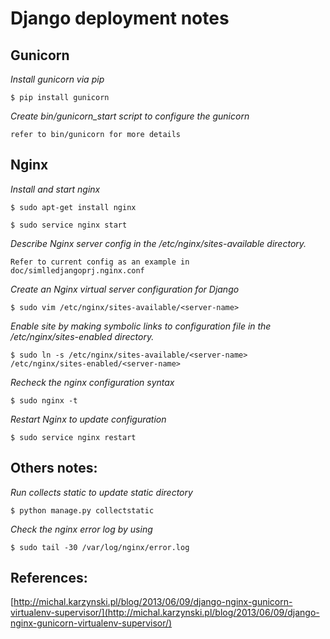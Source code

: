 # Django deployment notes

## Gunicorn

*Install gunicorn via pip*

`$ pip install gunicorn`

*Create bin/gunicorn_start script to configure the gunicorn* 

	refer to bin/gunicorn for more details

## Nginx

*Install and start nginx*

`$ sudo apt-get install nginx`

`$ sudo service nginx start`

*Describe Nginx server config in the /etc/nginx/sites-available directory.*

	Refer to current config as an example in doc/simlledjangoprj.nginx.conf

*Create an Nginx virtual server configuration for Django*

`$ sudo vim /etc/nginx/sites-available/<server-name>`

*Enable site by making symbolic links to configuration file in the /etc/nginx/sites-enabled directory.*

`$ sudo ln -s /etc/nginx/sites-available/<server-name> /etc/nginx/sites-enabled/<server-name>`

*Recheck the nginx configuration syntax*

`$ sudo nginx -t `

*Restart Nginx to update configuration*

`$ sudo service nginx restart `

## Others notes:

*Run collects static to update static directory*

`$ python manage.py collectstatic`

*Check the nginx error log by using*

`$ sudo tail -30 /var/log/nginx/error.log`


## References:
[http://michal.karzynski.pl/blog/2013/06/09/django-nginx-gunicorn-virtualenv-supervisor/](http://michal.karzynski.pl/blog/2013/06/09/django-nginx-gunicorn-virtualenv-supervisor/)

